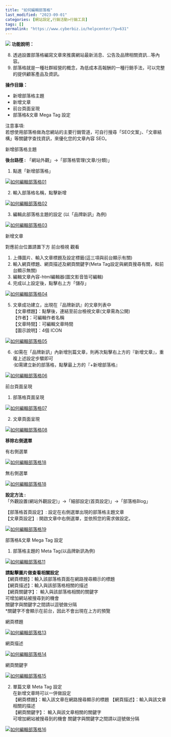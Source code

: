 ```yaml
---
title: "如何編輯部落格"
last_modified: "2023-09-01"
categories: [網站設定,行銷活動>行銷工具]
tags: []
permalink: "https://www.cyberbiz.io/helpcenter/?p=631"
---
```


![](https://www.cyberbiz.io/support/wp-content/uploads/2021/08/全版本-1024x97.png) **功能說明：**  

8. 透過設置部落格編寫文章來推廣網站最新消息、公告及品牌相關資訊…等內容。
9. 部落格就是一種社群經營的概念，為低成本高報酬的一種行銷手法，可以完整的提供顧客產品及資訊。

**操作目錄：**

* 新增部落格主題
* 新增文章
* 前台頁面呈現
* 部落格&文章 Mega Tag 設定

注意事項:  
若想使用部落格做為您網站的主要行銷管道，可自行搜尋「SEO文案」、「文章結構」等關鍵字查找資訊，來優化您的文章內容 SEO。



新增部落格主題  

**後台路徑 :** 「網站外觀」→「部落格管理(文章/分類)」  



1. 點進「新增部落格」  

[![如何編輯部落格01](https://www.cyberbiz.io/support/wp-content/uploads/2021/08/如何編輯部落格01.png)](https://www.cyberbiz.io/support/wp-content/uploads/2021/08/如何編輯部落格01.png)



2. 輸入部落格名稱，點擊新增  

[![如何編輯部落格02](https://www.cyberbiz.io/support/wp-content/uploads/2021/08/如何編輯部落格02.png)](https://www.cyberbiz.io/support/wp-content/uploads/2021/08/如何編輯部落格02.png)



3. 編輯此部落格主題的設定 (以「品牌新訊」為例)  

[![如何編輯部落格03](https://www.cyberbiz.io/support/wp-content/uploads/2021/08/如何編輯部落格03.png)](https://www.cyberbiz.io/support/wp-content/uploads/2021/08/如何編輯部落格03.png)


新增文章  

對應前台位置請置下方 前台檢視 觀看

1. 上傳圖片、輸入文章標題及設定標籤(這三項與前台顯示有關) 
2. 輸入網頁標題、網頁描述及網頁關鍵字(Meta Tag設定與網頁搜尋有關，和前台顯示無關)
3. 編輯文章內容-html編輯器(圖文影音皆可編輯)
4. 完成以上設定後，點擊右上方「儲存」  

[![如何編輯部落格04](https://www.cyberbiz.io/support/wp-content/uploads/2021/08/如何編輯部落格04.png)](https://www.cyberbiz.io/support/wp-content/uploads/2021/08/如何編輯部落格04.png)



5. 文章成功建立，出現在『品牌新訊』的文章列表中  
【文章標題】：點擊後，連結至前台檢視文章(文章需為公開)  
【作者】：可編輯作者名稱  
【文章時間】：可編輯文章時間  
【圖示說明】：4個 ICON  

[![如何編輯部落格05](https://www.cyberbiz.io/support/wp-content/uploads/2021/08/如何編輯部落格05.png)](https://www.cyberbiz.io/support/wp-content/uploads/2021/08/如何編輯部落格05.png)  


6. ·如需在「品牌新訊」內新增別篇文章，則再次點擊右上方的『新增文章』，重複上述設定步驟即可  
·如需建立新的部落格，點擊最上方的『+新增部落格』  

[![如何編輯部落格06](https://www.cyberbiz.io/support/wp-content/uploads/2021/08/如何編輯部落格06.png)](https://www.cyberbiz.io/support/wp-content/uploads/2021/08/如何編輯部落格06.png)


前台頁面呈現  


1. 部落格頁面呈現  

[![如何編輯部落格07](https://www.cyberbiz.io/support/wp-content/uploads/2021/08/如何編輯部落格07.png)](https://www.cyberbiz.io/support/wp-content/uploads/2021/08/如何編輯部落格07.png)  

2. 文章頁面呈現  

[![如何編輯部落格08](https://www.cyberbiz.io/support/wp-content/uploads/2021/08/如何編輯部落格08.png)](https://www.cyberbiz.io/support/wp-content/uploads/2021/08/如何編輯部落格08.png)  

**移除右側選單**  

有右側選單  

[![如何編輯部落格18](https://www.cyberbiz.io/support/wp-content/uploads/2021/08/如何編輯部落格17.png)](https://www.cyberbiz.io/support/wp-content/uploads/2021/08/如何編輯部落格17.png)

無右側選單  

[![如何編輯部落格18](https://www.cyberbiz.io/support/wp-content/uploads/2021/08/如何編輯部落格18.png)](https://www.cyberbiz.io/support/wp-content/uploads/2021/08/如何編輯部落格18.png)

**設定方法 :**  
「外觀設置(網站外觀設定)」→「細部設定(首頁設定)」→「部落格Blog」  

【部落格首頁設定】: 設定在右側選單出現的部落格主題文章  
【文章頁設定】: 開啟文章中右側選單，並依照您的需求做設定。  

[![如何編輯部落格19](https://www.cyberbiz.io/support/wp-content/uploads/2021/08/如何編輯部落格19.png)](https://www.cyberbiz.io/support/wp-content/uploads/2021/08/如何編輯部落格19.png)  

部落格&文章 Mega Tag 設定  


1. 部落格主題的 Meta Tag(以品牌新訊為例)  

[![如何編輯部落格11](https://www.cyberbiz.io/support/wp-content/uploads/2021/08/如何編輯部落格11.png)](https://www.cyberbiz.io/support/wp-content/uploads/2021/08/如何編輯部落格11.png)



**請點擊圖片做查看相關設定**  
【網頁標題】：輸入該部落格頁面在網路搜尋顯示的標題  
【網頁描述】：輸入與該部落格相關的描述  
【網頁關鍵字】： 輸入與該部落格相關的關鍵字  
可增加網站被搜尋到的機會  
關鍵字與關鍵字之間請以逗號做分隔  
*關鍵字不會顯示在前台，因此不會出現在上方的預覽  


網頁標題

[![如何編輯部落格13](https://www.cyberbiz.io/support/wp-content/uploads/2021/08/如何編輯部落格13.png)](https://www.cyberbiz.io/support/wp-content/uploads/2021/08/如何編輯部落格13.png)

網頁描述

[![如何編輯部落格14](https://www.cyberbiz.io/support/wp-content/uploads/2021/08/如何編輯部落格14.png)](https://www.cyberbiz.io/support/wp-content/uploads/2021/08/如何編輯部落格14.png)

網頁關鍵字

[![如何編輯部落格15](https://www.cyberbiz.io/support/wp-content/uploads/2021/08/如何編輯部落格15.png)](https://www.cyberbiz.io/support/wp-content/uploads/2021/08/如何編輯部落格15.png)

2. 單篇文章 Meta Tag 設定  
在新增文章時可以一併做設定  
【網頁標題】：輸入該文章在網路搜尋顯示的標題 【網頁描述】：輸入與該文章相關的描述  
【網頁關鍵字】： 輸入與該文章相關的關鍵字  
可增加網站被搜尋到的機會 關鍵字與關鍵字之間請以逗號做分隔  

[![如何編輯部落格16](https://www.cyberbiz.io/support/wp-content/uploads/2021/08/如何編輯部落格16.png)](https://www.cyberbiz.io/support/wp-content/uploads/2021/08/如何編輯部落格16.png)  


